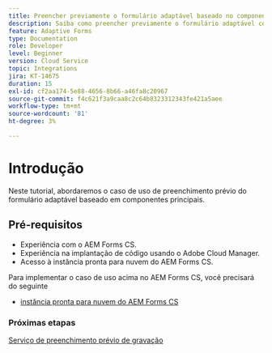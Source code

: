 ```yaml
---
title: Preencher previamente o formulário adaptável baseado no componente principal
description: Saiba como preencher previamente o formulário adaptável com dados
feature: Adaptive Forms
type: Documentation
role: Developer
level: Beginner
version: Cloud Service
topic: Integrations
jira: KT-14675
duration: 15
exl-id: cf2aa174-5e88-4656-8b66-a46fa8c20967
source-git-commit: f4c621f3a9caa8c2c64b8323312343fe421a5aee
workflow-type: tm+mt
source-wordcount: '81'
ht-degree: 3%

---
```


# Introdução

Neste tutorial, abordaremos o caso de uso de preenchimento prévio do formulário adaptável baseado em componentes principais.

## Pré-requisitos

* Experiência com o AEM Forms CS.
* Experiência na implantação de código usando o Adobe Cloud Manager.
* Acesso à instância pronta para nuvem do AEM Forms CS.

Para implementar o caso de uso acima no AEM Forms CS, você precisará do seguinte

* [instância pronta para nuvem do AEM Forms CS](https://experienceleague.adobe.com/docs/experience-manager-learn/cloud-service/forms/developing-for-cloud-service/intellij-and-aem-sync.html?lang=en#set-up-aem-author-instance)

### Próximas etapas

[Serviço de preenchimento prévio de gravação](./pre-fill-service.md)
